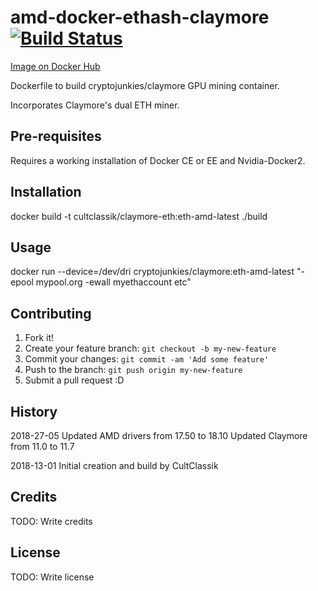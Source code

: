 # amd-docker-ethash-claymore [![Build Status](https://travis-ci.org/CultClassik/amd-docker-ethash-claymore.svg?branch=master)](https://travis-ci.org/CultClassik/amd-docker-ethash-claymore)
[Image on Docker Hub](https://hub.docker.com/r/cryptojunkies/claymore/)

Dockerfile to build cryptojunkies/claymore GPU mining container.

Incorporates Claymore's dual ETH miner.

## Pre-requisites

Requires a working installation of Docker CE or EE and Nvidia-Docker2.

## Installation

docker build -t cultclassik/claymore-eth:eth-amd-latest ./build

## Usage

docker run --device=/dev/dri cryptojunkies/claymore:eth-amd-latest "-epool mypool.org -ewall myethaccount etc"

## Contributing

1. Fork it!
2. Create your feature branch: `git checkout -b my-new-feature`
3. Commit your changes: `git commit -am 'Add some feature'`
4. Push to the branch: `git push origin my-new-feature`
5. Submit a pull request :D

## History

2018-27-05
Updated AMD drivers from 17.50 to 18.10
Updated Claymore from 11.0 to 11.7

2018-13-01
Initial creation and build by CultClassik

## Credits

TODO: Write credits

## License

TODO: Write license